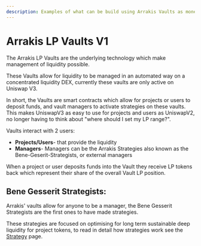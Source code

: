 ```yaml
---
description: Examples of what can be build using Arrakis Vaults as money legos
---
```


# Arrakis LP Vaults V1

The Arrakis LP Vaults are the underlying technology which make management of liquidity possible.

These Vaults allow for liquidity to be managed in an automated way on a concentrated liquidity DEX, currently these vaults are only active on Uniswap V3.

In short, the Vaults are smart contracts which allow for projects or users to deposit funds, and vault managers to activate strategies on these vaults. This makes UniswapV3 as easy to use for projects and users as UniswapV2, no longer having to think about "where should I set my LP range?".

Vaults interact with 2 users:

* **Projects/Users**-  that provide the liquidity
* **Managers**- Managers can be the Arrakis Strategies also known as the Bene-Geserit-Strategists, or external managers

When a project or user deposits funds into the Vault they receive LP tokens back which represent their share of the overall Vault LP position.

## **Bene Gesserit Strategists:**&#x20;

Arrakis' vaults allow for anyone to be a manager, the Bene Gesserit Strategists are the first ones to have made strategies.

These strategies are focused on optimising for long term sustainable deep liquidity for project tokens, to read in detail how strategies work see the [Strategy](manager-v1.md) page.
